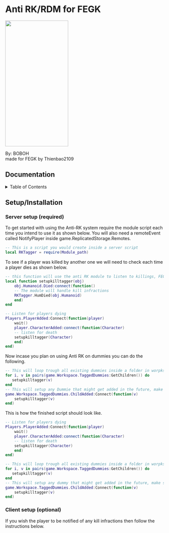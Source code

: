 # Anti RK/RDM for FEGK
<img src="https://camo.githubusercontent.com/..." data-canonical-src="https://gyazo.com/eb5c5741b6a9a16c692170a41a49c858.png](https://c.tenor.com/QMf9LfAy5yEAAAAd/rdm-garrys-mod.gif = 250x250" width="200" height="400" />

By: BOBOH                         
made for FEGK by Thienbao2109

## Documentation
<!-- TABLE OF CONTENTS -->
<details>
  <summary>Table of Contents</summary>
  <ol>
    <li>
      <a href="#getting-started">Getting Started</a>
      <ul>
        <li><a href="#Setup-Installation">Setup/Installation</a></li>
      </ul>
    </li>
  </ol>
</details>

## Setup/Installation

### **Server setup (required)**
To get started with using the Anti-RK system require the module script each time you intend to use it as shown below.
You will also need a remoteEvent called NotifyPlayer inside game.ReplicatedStorage.Remotes.
```lua
-- This is a script you would create inside a server script
local RKTagger = require(Module_path)
```

To see if a player was killed by another one we will need to check each time a player dies as shown below.

```lua
-- this function will use the anti RK module to listen to killings, FEGK adds a killer Tag on default which we can use to determine the killer
local function setupkilltagger(obj)
    obj.Humanoid.Died:connect(function()
	-- The module will handle kill infractions
	RKTagger.HumDied(obj.Humanoid)
    end)
end

-- Listen for players dying
Players.PlayerAdded:Connect(function(player)
    wait()
    player.CharacterAdded:connect(function(Character)
    -- listen for death
	setupkilltagger(Character)
    end)
end)
```
Now incase you plan on using Anti RK on dummies you can do the following.

```lua
-- This will loop trough all existing dummies inside a folder in worpkspace called TaggedDummies and will set them up.
for i, v in pairs(game.Workspace.TaggedDummies:GetChildren()) do
   setupkilltagger(v)
end
-- This will setup any Dummie that might get added in the future, make sure its actually a character with a Humanoid.
game.Workspace.TaggedDummies.ChildAdded:Connect(function(v)
    setupkilltagger(v)
end)
```

This is how the finished script should look like.

```lua
-- Listen for players dying
Players.PlayerAdded:Connect(function(player)
    wait()
    player.CharacterAdded:connect(function(Character)
    -- listen for death
	setupkilltagger(Character)
    end)
end)

-- This will loop trough all existing dummies inside a folder in worpkspace called TaggedDummies and will set them up.
for i, v in pairs(game.Workspace.TaggedDummies:GetChildren()) do
   setupkilltagger(v)
end
-- This will setup any dummy that might get added in the future, make sure its actually a character with a humanoid.
game.Workspace.TaggedDummies.ChildAdded:Connect(function(v)
    setupkilltagger(v)
end)
```

### **Client setup (optional)**
If you wish the player to be notified of any kill infractions then follow the instructions below.
